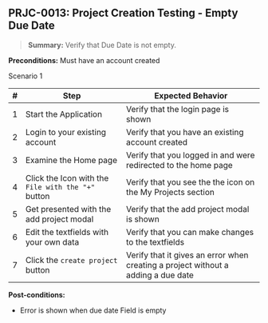## **PRJC-0013:** Project Creation Testing - Empty Due Date  

> **Summary:** Verify that Due Date is not empty.  <br>

**Preconditions:** Must have an account created

Scenario 1 

 | \# | Step | Expected Behavior | 
 |----|------|-------------------| 
 |  1 | Start the Application    | Verify that the login page is shown  | 
 |  2 | Login to your existing account    | Verify that you have an existing account created   | 
 |  3 | Examine the Home page     | Verify that you logged in and were redirected to the home page  |  
 |  4 | Click the Icon with the `File with the "+" ` button | Verify that you see the the icon on the My Projects section |
 |  5 | Get presented with the add project modal    | Verify that the add project modal is shown  | 
 | 6 | Edit the textfields with your own data | Verify that you can make changes to the textfields |
 | 7 | Click the `create project` button | Verify that it gives an error when creating a project without a adding a due date|
 
**Post-conditions:**  

 - Error is shown when due date Field is empty
